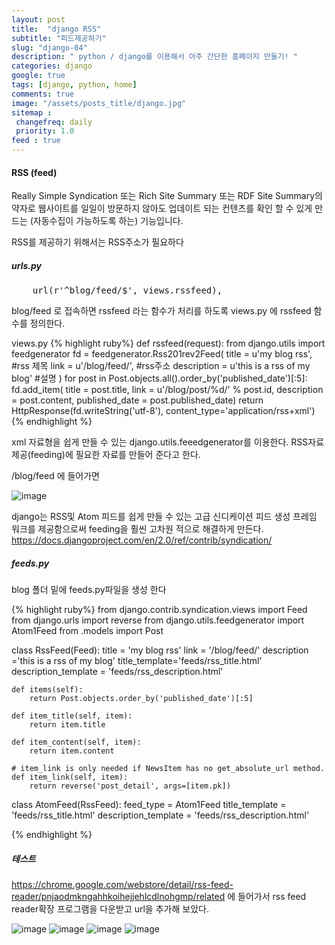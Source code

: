 ```yaml
---
layout: post
title:  "django RSS"
subtitle: "피드제공하기"
slug: "django-04" 
description: " python / django를 이용해서 아주 간단한 홈페이지 만들기! "
categories: django
google: true 
tags: [django, python, home]
comments: true 
image: "/assets/posts_title/django.jpg"
sitemap : 
 changefreq: daily
 priority: 1.0
feed : true 
---
```


#### RSS (feed)
Really Simple Syndication 또는 Rich Site Summary 또는 RDF Site Summary의 약자로 웹사이트를 일일이 방문하지 않아도 업데이트 되는 컨텐츠를 확인 할 수 있게 만드는 (자동수집이 가능하도록 하는) 기능입니다.  

RSS를 제공하기 위해서는 RSS주소가 필요하다 

##### urls.py 

<pre>
	url(r'^blog/feed/$', views.rssfeed),
</pre>

blog/feed 로 접속하면 rssfeed 라는 함수가 처리를 하도록 views.py 에 rssfeed 함수를 정의한다. 

views.py 
{% highlight ruby%}
	def rssfeed(request):
	from django.utils import feedgenerator
	fd = feedgenerator.Rss201rev2Feed(
		title = u'my blog rss', #rss 제목 
		link = u'/blog/feed/', #rss주소 
		description = u'this is a rss of my blog' #설명 
		)
	for post in Post.objects.all().order_by('published_date')[:5]: 
		fd.add_item(
			title = post.title,
			link = u'/blog/post/%d/' % post.id, 
			description = post.content, 
			published_date = post.published_date)
	return HttpResponse(fd.writeString('utf-8'), content_type='application/rss+xml')
{% endhighlight %}

xml 자료형을 쉽게 만들 수 있는 django.utils.feeedgenerator를 이용한다. RSS자료제공(feeding)에 필요한 자료를 만들어 준다고 한다. 

/blog/feed 에 들어가면 

![image](https://user-images.githubusercontent.com/35050638/36573774-e8cf822e-1885-11e8-9546-88c73da3a219.png)


django는 RSS및 Atom 피드를 쉽게 만들 수 있는 고급 신디케이션 피드 생성 프레임 워크를 제공함으로써 feeding을 훨씬 고차원 적으로 해결하게 만든다. 
https://docs.djangoproject.com/en/2.0/ref/contrib/syndication/


##### feeds.py


blog 폴더 밑에 feeds.py파일을 생성 한다 

{% highlight ruby%}
from django.contrib.syndication.views import Feed
from django.urls import reverse
from django.utils.feedgenerator import Atom1Feed
from .models import Post

class RssFeed(Feed):
	title = 'my blog rss'
	link = '/blog/feed/'
	description ='this is a rss of my blog'
	title_template='feeds/rss_title.html'
	description_template = 'feeds/rss_description.html'

	def items(self):
		return Post.objects.order_by('published_date')[:5]

	def item_title(self, item):
		return item.title

	def item_content(self, item):
		return item.content

	# item_link is only needed if NewsItem has no get_absolute_url method.
	def item_link(self, item):
		return reverse('post_detail', args=[item.pk])

class AtomFeed(RssFeed):
	feed_type = Atom1Feed
	title_template = 'feeds/rss_title.html'
	description_template = 'feeds/rss_description.html'

{% endhighlight %}


##### 테스트 

https://chrome.google.com/webstore/detail/rss-feed-reader/pnjaodmkngahhkoihejjehlcdlnohgmp/related
에 들어가서 rss feed reader확장 프로그램을 다운받고 url을 추가해 보았다.  


![image](https://user-images.githubusercontent.com/35050638/36577620-b3507dea-189b-11e8-83be-58799414223c.png)
![image](https://user-images.githubusercontent.com/35050638/36577624-b697fafa-189b-11e8-9639-e79cb630ef8b.png)
![image](https://user-images.githubusercontent.com/35050638/36577627-b902716c-189b-11e8-89c8-366dcc7a1a94.png)
![image](https://user-images.githubusercontent.com/35050638/36577650-d62f2ec4-189b-11e8-8129-91559c64776d.png)

